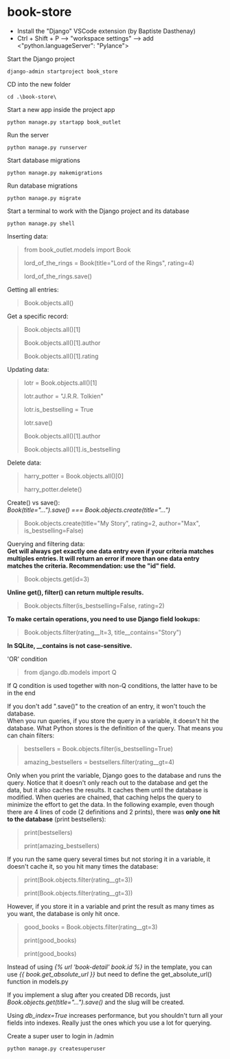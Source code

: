 # book-store
- Install the "Django" VSCode extension (by Baptiste Dasthenay)
- Ctrl + Shift + P --> "workspace settings" --> add <"python.languageServer": "Pylance">

Start the Django project

    django-admin startproject book_store

CD into the new folder

    cd .\book-store\

Start a new app inside the project app

    python manage.py startapp book_outlet


Run the server

    python manage.py runserver

Start database migrations

    python manage.py makemigrations

Run database migrations

    python manage.py migrate

Start a terminal to work with the Django project and its database

    python manage.py shell

Inserting data:
> from book_outlet.models import Book
>
> lord_of_the_rings = Book(title="Lord of the Rings", rating=4)
>
> lord_of_the_rings.save()

Getting all entries:
> Book.objects.all()

Get a specific record:
> Book.objects.all()[1]
>
> Book.objects.all()[1].author
>
> Book.objects.all()[1].rating

Updating data:
> lotr = Book.objects.all()[1]
>
> lotr.author = "J.R.R. Tolkien"
>
> lotr.is_bestselling = True
>
> lotr.save()
>
> Book.objects.all()[1].author 
>
> Book.objects.all()[1].is_bestselling

Delete data:
> harry_potter = Book.objects.all()[0]
>
> harry_potter.delete()

Create() vs save():  
_Book(title="...").save() === Book.objects.create(title="...")_
> Book.objects.create(title="My Story", rating=2, author="Max", is_bestselling=False)

Querying and filtering data:  
__Get will always get exactly one data entry even if your criteria matches multiples entries. It will return an error if more than one data entry matches the criteria. Recommendation: use the "id" field.__
> Book.objects.get(id=3)  

__Unline get(), filter() can return multiple results.__
> Book.objects.filter(is_bestselling=False, rating=2)  

__To make certain operations, you need to use Django field lookups:__
> Book.objects.filter(rating__lt=3, title__contains="Story")  

__In SQLite, \_\_contains is not case-sensitive.__

'OR' condition
> from django.db.models import Q

If Q condition is used together with non-Q conditions, the latter have to be in the end

If you don't add ".save()" to the creation of an entry, it won't touch the database.  
When you run queries, if you store the query in a variable, it doesn't hit the database. What Python stores is the definition of the query. That means you can chain filters:
> bestsellers = Book.objects.filter(is_bestselling=True)
>
> amazing_bestsellers = bestsellers.filter(rating__gt=4)

Only when you print the variable, Django goes to the database and runs the query. Notice that it doesn't only reach out to the database and get the data, but it also caches the results. It caches them until the database is modified. When queries are chained, that caching helps the query to minimize the effort to get the data. In the following example, even though there are 4 lines of code (2 definitions and 2 prints), there was **only one hit to the database** (print bestsellers):
> print(bestsellers)
>
> print(amazing_bestsellers)

If you run the same query several times but not storing it in a variable, it doesn't cache it, so you hit many times the database:
> print(Book.objects.filter(rating__gt=3))
>
> print(Book.objects.filter(rating__gt=3))

However, if you store it in a variable and print the result as many times as you want, the database is only hit once.
> good_books = Book.objects.filter(rating__gt=3) 
>
> print(good_books)
>
> print(good_books)

Instead of using _{% url 'book-detail' book.id %}_ in the template, you can use _{{ book.get_absolute_url }}_ but need to define the get_absolute_url() function in models.py

If you implement a slug after you created DB records, just _Book.objects.get(title="...").save()_ and the slug will be created.

Using _db_index=True_ increases performance, but you shouldn't turn all your fields into indexes. Really just the ones which you use a lot for querying.

Create a super user to login in /admin

    python manage.py createsuperuser